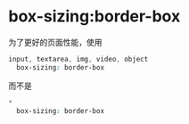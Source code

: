 # box-sizing:border-box

为了更好的页面性能，使用

```css
input, textarea, img, video, object
  box-sizing: border-box
```

而不是

```css
*
  box-sizing: border-box
```
